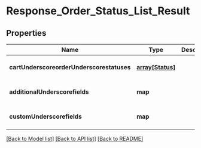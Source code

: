 # Response_Order_Status_List_Result

## Properties
Name | Type | Description | Notes
------------ | ------------- | ------------- | -------------
**cartUnderscoreorderUnderscorestatuses** | [**array[Status]**](Status.md) |  | [optional] [default to null]
**additionalUnderscorefields** | **map** |  | [optional] [default to null]
**customUnderscorefields** | **map** |  | [optional] [default to null]

[[Back to Model list]](../README.md#documentation-for-models) [[Back to API list]](../README.md#documentation-for-api-endpoints) [[Back to README]](../README.md)


